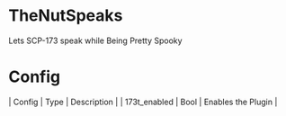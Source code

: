 # TheNutSpeaks
 
 Lets SCP-173 speak while Being Pretty Spooky
 
 
# Config
| Config | Type | Description |
| 173t_enabled | Bool | Enables the Plugin |
